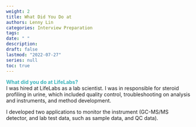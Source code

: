 ```yaml
---
weight: 2
title: What Did You Do at
authors: Lenny Lin
categories: Interview Preparation
tags: 
date: " "
description: 
draft: false
lastmod: "2022-07-27"
series: null
toc: true
---
```




**<font color =#3fb5bd>What did you do at LifeLabs?</font>**  
I was hired at LifeLabs as a lab scientist.  I was in responsible for steroid profiling in urine, which included quality control, troubleshooting on analysis and instruments, and method development.  

I developed two applications to monitor the instrument (GC-MS/MS detector, and lab test data, such as sample data, and QC data).  